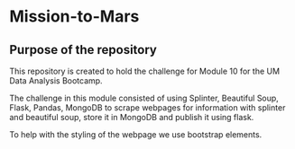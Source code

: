 # Mission-to-Mars

## Purpose of the repository

This repository is created to hold the challenge for Module 10 for the UM Data Analysis Bootcamp.

The challenge in this module consisted of using Splinter, Beautiful Soup, Flask, Pandas, MongoDB to scrape webpages for information with splinter and beautiful soup, store it in MongoDB and publish it using flask.

To help with the styling of the webpage we use bootstrap elements.

